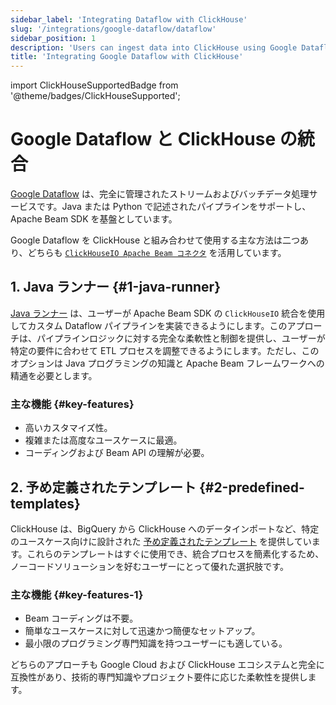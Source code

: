 ```yaml
---
sidebar_label: 'Integrating Dataflow with ClickHouse'
slug: '/integrations/google-dataflow/dataflow'
sidebar_position: 1
description: 'Users can ingest data into ClickHouse using Google Dataflow'
title: 'Integrating Google Dataflow with ClickHouse'
---
```


import ClickHouseSupportedBadge from '@theme/badges/ClickHouseSupported';


# Google Dataflow と ClickHouse の統合

<ClickHouseSupportedBadge/>

[Google Dataflow](https://cloud.google.com/dataflow) は、完全に管理されたストリームおよびバッチデータ処理サービスです。Java または Python で記述されたパイプラインをサポートし、Apache Beam SDK を基盤としています。

Google Dataflow を ClickHouse と組み合わせて使用する主な方法は二つあり、どちらも [`ClickHouseIO Apache Beam コネクタ`](/integrations/apache-beam) を活用しています。

## 1. Java ランナー {#1-java-runner}
[Java ランナー](./java-runner) は、ユーザーが Apache Beam SDK の `ClickHouseIO` 統合を使用してカスタム Dataflow パイプラインを実装できるようにします。このアプローチは、パイプラインロジックに対する完全な柔軟性と制御を提供し、ユーザーが特定の要件に合わせて ETL プロセスを調整できるようにします。ただし、このオプションは Java プログラミングの知識と Apache Beam フレームワークへの精通を必要とします。

### 主な機能 {#key-features}
- 高いカスタマイズ性。
- 複雑または高度なユースケースに最適。
- コーディングおよび Beam API の理解が必要。

## 2. 予め定義されたテンプレート {#2-predefined-templates}
ClickHouse は、BigQuery から ClickHouse へのデータインポートなど、特定のユースケース向けに設計された [予め定義されたテンプレート](./templates) を提供しています。これらのテンプレートはすぐに使用でき、統合プロセスを簡素化するため、ノーコードソリューションを好むユーザーにとって優れた選択肢です。

### 主な機能 {#key-features-1}
- Beam コーディングは不要。
- 簡単なユースケースに対して迅速かつ簡便なセットアップ。
- 最小限のプログラミング専門知識を持つユーザーにも適している。

どちらのアプローチも Google Cloud および ClickHouse エコシステムと完全に互換性があり、技術的専門知識やプロジェクト要件に応じた柔軟性を提供します。
